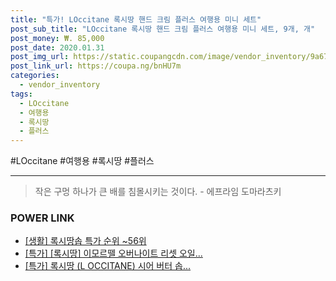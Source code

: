 ```yaml
--- 
title: "특가! LOccitane 록시땅 핸드 크림 플러스 여행용 미니 세트" 
post_sub_title: "LOccitane 록시땅 핸드 크림 플러스 여행용 미니 세트, 9개, 개" 
post_money: ₩. 85,000 
post_date: 2020.01.31 
post_img_url: https://static.coupangcdn.com/image/vendor_inventory/9a67/56a9d6d99616e0dd70bd97a399ef4c000b806ce476ff20dc1b6afcd686ff.jpg 
post_link_url: https://coupa.ng/bnHU7m 
categories: 
  - vendor_inventory 
tags: 
  - LOccitane 
  - 여행용 
  - 록시땅 
  - 플러스 
--- 
```

  #LOccitane #여행용 #록시땅 #플러스 
<hr> 

> 작은 구멍 하나가 큰 배를 침몰시키는 것이다. - 에프라임 도마라츠키 


### POWER LINK

* <a href="https://blog.naver.com/sakai111/221786104206" target="_blank"> [생활] 록시땅솝 특가 순위 ~56위</a>
* <a href="https://blog.naver.com/sakai111/221786225578" target="_blank">[특가] [록시땅] 이모르뗄 오버나이트 리셋 오일...</a>
* <a href="https://blog.naver.com/an0733/221786312688" target="_blank">[특가] 록시땅 (L OCCITANE) 시어 버터 솝...</a>

